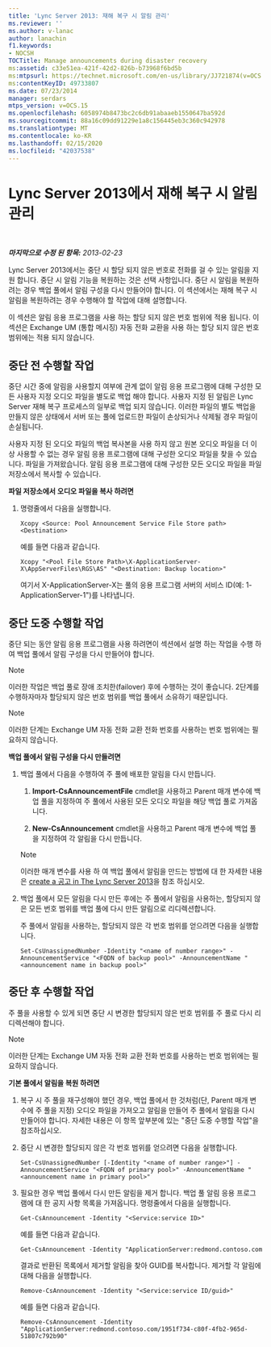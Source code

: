 ```yaml
---
title: 'Lync Server 2013: 재해 복구 시 알림 관리'
ms.reviewer: ''
ms.author: v-lanac
author: lanachin
f1.keywords:
- NOCSH
TOCTitle: Manage announcements during disaster recovery
ms:assetid: c33e51ea-421f-42d2-826b-b73968f6bd5b
ms:mtpsurl: https://technet.microsoft.com/en-us/library/JJ721874(v=OCS.15)
ms:contentKeyID: 49733807
ms.date: 07/23/2014
manager: serdars
mtps_version: v=OCS.15
ms.openlocfilehash: 6058974b8473bc2c6db91abaaeb1550647ba592d
ms.sourcegitcommit: 88a16c09dd91229e1a8c156445eb3c360c942978
ms.translationtype: MT
ms.contentlocale: ko-KR
ms.lasthandoff: 02/15/2020
ms.locfileid: "42037538"
---
```

<div data-xmlns="http://www.w3.org/1999/xhtml">

<div class="topic" data-xmlns="http://www.w3.org/1999/xhtml" data-msxsl="urn:schemas-microsoft-com:xslt" data-cs="http://msdn.microsoft.com/">

<div data-asp="http://msdn2.microsoft.com/asp">

# <a name="manage-announcements-during-disaster-recovery-in-lync-server-2013"></a>Lync Server 2013에서 재해 복구 시 알림 관리

</div>

<div id="mainSection">

<div id="mainBody">

<span> </span>

_**마지막으로 수정 된 항목:** 2013-02-23_

Lync Server 2013에서는 중단 시 할당 되지 않은 번호로 전화를 걸 수 있는 알림을 지원 합니다. 중단 시 알림 기능을 복원하는 것은 선택 사항입니다. 중단 시 알림을 복원하려는 경우 백업 풀에서 알림 구성을 다시 만들어야 합니다. 이 섹션에서는 재해 복구 시 알림을 복원하려는 경우 수행해야 할 작업에 대해 설명합니다.

이 섹션은 알림 응용 프로그램을 사용 하는 할당 되지 않은 번호 범위에 적용 됩니다. 이 섹션은 Exchange UM (통합 메시징) 자동 전화 교환을 사용 하는 할당 되지 않은 번호 범위에는 적용 되지 않습니다.

<div>

## <a name="before-an-outage"></a>중단 전 수행할 작업

중단 시간 중에 알림을 사용할지 여부에 관계 없이 알림 응용 프로그램에 대해 구성한 모든 사용자 지정 오디오 파일을 별도로 백업 해야 합니다. 사용자 지정 된 알림은 Lync Server 재해 복구 프로세스의 일부로 백업 되지 않습니다. 이러한 파일의 별도 백업을 만들지 않은 상태에서 서버 또는 풀에 업로드한 파일이 손상되거나 삭제될 경우 파일이 손실됩니다.

사용자 지정 된 오디오 파일의 백업 복사본을 사용 하지 않고 원본 오디오 파일을 더 이상 사용할 수 없는 경우 알림 응용 프로그램에 대해 구성한 오디오 파일을 찾을 수 있습니다. 파일을 가져왔습니다. 알림 응용 프로그램에 대해 구성한 모든 오디오 파일을 파일 저장소에서 복사할 수 있습니다.

**파일 저장소에서 오디오 파일을 복사 하려면**

1.  명령줄에서 다음을 실행합니다.
    
        Xcopy <Source: Pool Announcement Service File Store path> <Destination>
    
    예를 들면 다음과 같습니다.
    
        Xcopy "<Pool File Store Path>\X-ApplicationServer-X\AppServerFiles\RGS\AS" "<Destination: Backup location>"
    
    여기서 X-ApplicationServer-X는 풀의 응용 프로그램 서버의 서비스 ID(예: 1-ApplicationServer-1")를 나타냅니다.


</div>

<div>

## <a name="during-an-outage"></a>중단 도중 수행할 작업

중단 되는 동안 알림 응용 프로그램을 사용 하려면이 섹션에서 설명 하는 작업을 수행 하 여 백업 풀에서 알림 구성을 다시 만들어야 합니다.

<div>


> [!NOTE]  
> 이러한 작업은 백업 풀로 장애 조치한(failover) 후에 수행하는 것이 좋습니다. 2단계를 수행하자마자 할당되지 않은 번호 범위를 백업 풀에서 소유하기 때문입니다.



</div>

<div>


> [!NOTE]  
> 이러한 단계는 Exchange UM 자동 전화 교환 전화 번호를 사용하는 번호 범위에는 필요하지 않습니다.



</div>

**백업 풀에서 알림 구성을 다시 만들려면**

1.  백업 풀에서 다음을 수행하여 주 풀에 배포한 알림을 다시 만듭니다.
    
    1.  **Import-CsAnnouncementFile** cmdlet을 사용하고 Parent 매개 변수에 백업 풀을 지정하여 주 풀에서 사용된 모든 오디오 파일을 해당 백업 풀로 가져옵니다.
    
    2.  **New-CsAnnouncement** cmdlet을 사용하고 Parent 매개 변수에 백업 풀을 지정하여 각 알림을 다시 만듭니다.
    
    <div>
    

    > [!NOTE]  
    > 이러한 매개 변수를 사용 하 여 백업 풀에서 알림을 만드는 방법에 대 한 자세한 내용은 <A href="lync-server-2013-create-an-announcement.md">create a 공고 in The Lync Server 2013</A>을 참조 하십시오.

    
    </div>

2.  백업 풀에서 모든 알림을 다시 만든 후에는 주 풀에서 알림을 사용하는, 할당되지 않은 모든 번호 범위를 백업 풀에 다시 만든 알림으로 리디렉션합니다.
    
    주 풀에서 알림을 사용하는, 할당되지 않은 각 번호 범위를 얻으려면 다음을 실행합니다.
    
        Set-CsUnassignedNumber -Identity "<name of number range>" -AnnouncementService "<FQDN of backup pool>" -AnnouncementName "<announcement name in backup pool>"

</div>

<div>

## <a name="after-the-outage"></a>중단 후 수행할 작업

주 풀을 사용할 수 있게 되면 중단 시 변경한 할당되지 않은 번호 범위를 주 풀로 다시 리디렉션해야 합니다.

<div>


> [!NOTE]  
> 이러한 단계는 Exchange UM 자동 전화 교환 전화 번호를 사용하는 번호 범위에는 필요하지 않습니다.



</div>

**기본 풀에서 알림을 복원 하려면**

1.  복구 시 주 풀을 재구성해야 했던 경우, 백업 풀에서 한 것처럼(단, Parent 매개 변수에 주 풀을 지정) 오디오 파일을 가져오고 알림을 만들어 주 풀에서 알림을 다시 만들어야 합니다. 자세한 내용은 이 항목 앞부분에 있는 "중단 도중 수행할 작업"을 참조하십시오.

2.  중단 시 변경한 할당되지 않은 각 번호 범위를 얻으려면 다음을 실행합니다.
    
        Set-CsUnassignedNumber [-Identity "<name of number range>"] -AnnouncementService "<FQDN of primary pool>" -AnnouncementName "<announcement name in primary pool>"

3.  필요한 경우 백업 풀에서 다시 만든 알림을 제거 합니다. 백업 풀 알림 응용 프로그램에 대 한 공지 사항 목록을 가져옵니다. 명령줄에서 다음을 실행합니다.
    
        Get-CsAnnouncement -Identity "<Service:service ID>"
    
    예를 들면 다음과 같습니다.
    
        Get-CsAnnouncement -Identity "ApplicationServer:redmond.contoso.com
    
    결과로 반환된 목록에서 제거할 알림을 찾아 GUID를 복사합니다. 제거할 각 알림에 대해 다음을 실행합니다.
    
        Remove-CsAnnouncement -Identity "<Service:service ID/guid>"
    
    예를 들면 다음과 같습니다.
    
        Remove-CsAnnouncement -Identity "ApplicationServer:redmond.contoso.com/1951f734-c80f-4fb2-965d-51807c792b90"


</div>

</div>

<span> </span>

</div>

</div>

</div>

